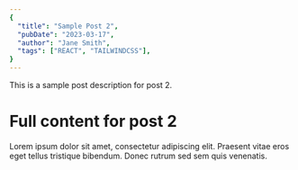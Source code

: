 ```yaml
---
{
  "title": "Sample Post 2",
  "pubDate": "2023-03-17",
  "author": "Jane Smith",
  "tags": ["REACT", "TAILWINDCSS"],
}
---
```


This is a sample post description for post 2.

# Full content for post 2

Lorem ipsum dolor sit amet, consectetur adipiscing elit. Praesent vitae eros eget tellus tristique bibendum. Donec rutrum sed sem quis venenatis.
